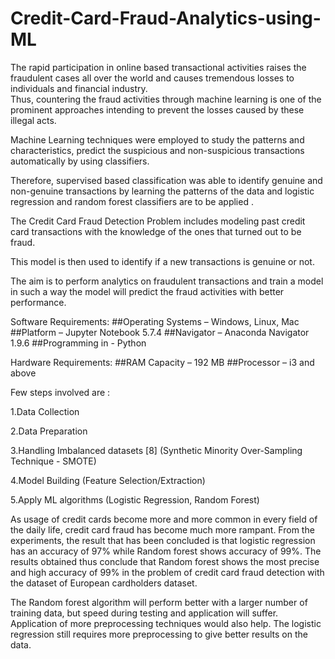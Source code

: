 # Credit-Card-Fraud-Analytics-using-ML
The rapid participation in online based transactional activities raises the fraudulent cases all over the world and causes tremendous losses to individuals and financial industry.  
Thus, countering the fraud activities through machine learning is one of the prominent approaches intending to prevent the losses caused by these illegal acts. 

Machine Learning techniques were employed to study the patterns and characteristics, predict the suspicious and non-suspicious transactions automatically by using classifiers. 

Therefore, supervised based classification was able to identify genuine and non-genuine transactions by learning the patterns of the data and logistic regression and random forest classifiers are to be applied .  

The Credit Card Fraud Detection Problem includes modeling past credit card transactions with the knowledge of the ones that turned out to be fraud.

This model is then used to identify if a new transactions is genuine or not. 

The aim is to perform analytics on fraudulent transactions and train a model in such a way the model will predict the fraud activities with better performance. 

Software Requirements:
 ##Operating Systems – Windows, Linux, Mac 
 ##Platform – Jupyter Notebook 5.7.4 
 ##Navigator – Anaconda Navigator 1.9.6
 ##Programming in - Python

Hardware Requirements:
 ##RAM Capacity – 192 MB
 ##Processor – i3 and above
 
 Few steps involved are :
 
  1.Data Collection
 
  2.Data Preparation
  
  3.Handling Imbalanced datasets [8]
		(Synthetic Minority Over-Sampling  Technique - SMOTE)
  
  4.Model Building
		(Feature Selection/Extraction)
  
  5.Apply ML algorithms
   (Logistic Regression, Random Forest)
   
As usage of credit cards become more and more common in every field of the daily life, credit card fraud has become much more rampant. From the experiments, the result that has been concluded is that logistic regression has an accuracy of 97% while Random forest shows accuracy of 99%. The results obtained thus conclude that Random forest shows the most precise and high accuracy of 99% in the problem of credit card fraud detection with the dataset of European cardholders dataset.

The Random forest algorithm will perform better with a larger number of training data, but speed during testing and application will suffer. Application of more preprocessing techniques would also help. The logistic regression still requires more preprocessing to give better results on the data.

